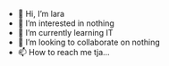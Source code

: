 - 👋 Hi, I’m lara
- 👀 I’m interested in nothing
- 🌱 I’m currently learning IT
- 💞️ I’m looking to collaborate on nothing
- 📫 How to reach me tja... 
